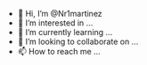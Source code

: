 - 👋 Hi, I’m @Nr1martinez
- 👀 I’m interested in ...
- 🌱 I’m currently learning ...
- 💞️ I’m looking to collaborate on ...
- 📫 How to reach me ...

<!---
Nr1martinez/Nr1martinez is a ✨ special ✨ repository because its `README.md` (this file) appears on your GitHub profile.
You can click the Preview link to take a look at your changes.
--->
